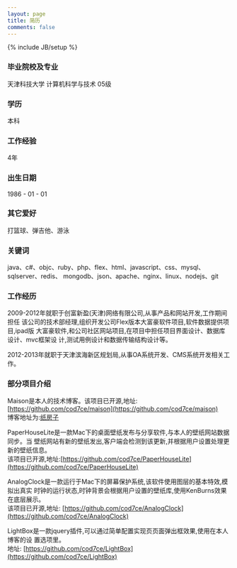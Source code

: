 ```yaml
---
layout: page
title: 简历
comments: false
---
```

{% include JB/setup %}

### 毕业院校及专业

天津科技大学 计算机科学与技术 05级 

### 学历

本科

### 工作经验

4年

### 出生日期
1986 - 01 - 01

### 其它爱好 

打篮球、弹吉他、游泳

### 关键词
java、c#、objc、ruby、php、flex、html、javascript、css、mysql、sqlserver、redis、 mongodb、json、apache、nginx、linux、nodejs、git

### 工作经历

2009-2012年就职于创富新盈(天津)网络有限公司,从事产品和网站开发,工作期间担任
该公司的技术部经理,组织开发公司Flex版本大富豪软件项目,软件数据提供项目,ipad版
大富豪软件,和公司社区网站项目,在项目中担任项目界面设计、数据库设计、mvc框架设
计,测试用例设计和数据传输结构设计等。

2012-2013年就职于天津滨海新区规划局,从事OA系统开发、CMS系统开发相关工作。

### 部分项目介绍 

Maison是本人的技术博客。该项目已开源,地址:[https://github.com/cod7ce/maison](https://github.com/cod7ce/maison)  
博客地址为:[纸房⼦](http://zhifangzi.com)  

PaperHouseLite是一款Mac下的桌面壁纸发布与分享软件,与本人的壁纸网站数据同步。当
壁纸网站有新的壁纸发出,客户端会检测到该更新,并根据用户设置处理更新的壁纸信息。  
该项目已开源,地址:[https://github.com/cod7ce/PaperHouseLite](https://github.com/cod7ce/PaperHouseLite)

AnalogClock是一款运行于Mac下的屏幕保护系统,该软件使用图层的基本特效,模拟出真实
时钟的运行状态,时钟背景会根据用户设置的壁纸库,使用KenBurns效果在底层展示。  
该项目已开源,地址: [https://github.com/cod7ce/AnalogClock](https://github.com/cod7ce/AnalogClock)

LightBox是一款jquery插件,可以通过简单配置实现⻚页面弹出框效果,使用在本人博客的设 置选项里。  
地址: [https://github.com/cod7ce/LightBox](https://github.com/cod7ce/LightBox)

